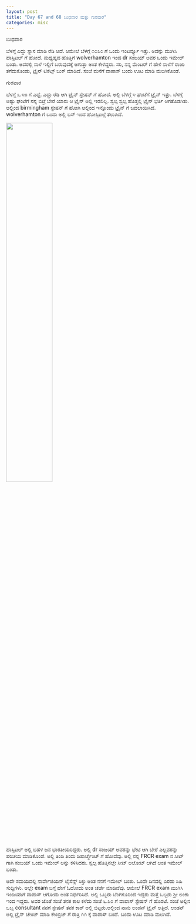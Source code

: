 ```yaml
---
layout: post
title: "Day 67 and 68 ಬುಧವಾರ ಮತ್ತು ಗುರವಾರ"
categories: misc
---
```

ಬುಧವಾರ

ಬೆಳಗ್ಗೆ ಎದ್ದು ಸ್ನಾನ ಮಾಡಿ ರೆಡಿ ಆದೆ. ಆಮೇಲೆ ಬೆಳಗ್ಗೆ ೧೦೩೦ ಗೆ ಒಂದು ಇಂಟರ್ವ್ಯೂ ಇತ್ತು. ಅದನ್ನು ಮುಗಿಸಿ ಹಾಸ್ಪಿಟಲ್ ಗೆ ಹೋದೆ. ಮಧ್ಯಹ್ನದ ಹೊತ್ತಿಗೆ wolverhamton ಇಂದ dr  ಸಂಜಯ್ ಅವರ ಒಂದು ಇಮೇಲ್ ಬಂತು. ಅದರಲ್ಲಿ ನಾಳೆ ಇಲ್ಲಿಗೆ ಬರುವುದಕ್ಕೆ ಆಗುತ್ತಾ ಅಂತ ಕೇಳಿದ್ದರು. ಸರಿ, ನನ್ನ ಮೆಂಟರ್ ಗೆ ಹೇಳಿ ನಾಳೆಗೆ ರಾಜಾ ತಗೆದುಕೊಂಡು, ಟ್ರೈನ್ ಟಿಕೆಟ್ಸ್ ಬುಕ್ ಮಾಡಿದೆ. ಸಂಜೆ ಮನೆಗೆ ವಾಪಾಸ್ ಬಂದು ಊಟ ಮಾಡಿ ಮಲಗಿಕೊಂಡೆ. 


ಗುರವಾರ

ಬೆಳಗ್ಗೆ ೩.೪೫ ಗೆ ಎದ್ದೆ. ಎದ್ದು ರೆಡಿ ಆಗಿ ಟ್ರೈನ್ ಸ್ಟೇಷನ್ ಗೆ ಹೋದೆ. ಅಲ್ಲಿ ಬೆಳಗ್ಗೆ ೪ ಘಂಟೆಗೆ ಟ್ರೈನ್ ಇತ್ತು. ಬೆಳಗ್ಗೆ ಅಷ್ಟು ಘಂಟೆಗೆ ನನ್ನ ಬಿಟ್ರೆ ಬೇರೆ ಯಾರು ಆ ಟ್ರೈನ್ ಅಲ್ಲಿ ಇರಲಿಲ್ಲ. ಸ್ವಲ್ಪ ಸ್ವಲ್ಪ ಹೊತ್ತಲ್ಲಿ ಟ್ರೈನ್ ಭರ್ತಿ ಆಗತೊಡಗಿತು. 
ಅಲ್ಲಿಂದ birmingham ಸ್ಟೇಷನ್ ಗೆ ಹೋಗಿ ಅಲ್ಲಿಂದ ಇನ್ನೊಂದು ಟ್ರೈನ್ ಗೆ ಬದಲಾಯಿಸಿದೆ. wolverhamton ಗೆ ಬಂದು ಅಲ್ಲಿ ಬಸ್ ಇಂದ ಹೋಸ್ಪಿಟಲ್ಗೆ ತಲುಪಿದೆ. 

<img src="https://raw.githubusercontent.com/myfellowship/myfellowship/master/assets/60-9.jpg" width="50%">

ಹಾಸ್ಪಿಟಲ್ ಅಲ್ಲಿ ಬಹಳ ಜನ ಭಾರತೀಯರಿದ್ದರು. ಅಲ್ಲಿ dr  ಸಂಜಯ್ ಅವರನ್ನು ಭೇಟಿ ಆಗಿ ಬೇರೆ ಎಲ್ಲವರನ್ನು ಪರಿಚಯ ಮಾಡಿಕೊಂಡೆ. ಅಲ್ಲಿ ತಿಂಡಿ ತಿಂದು ಡಿಪಾರ್ಟ್ಮೆಂಟ್ ಗೆ ಹೋದೆವು. ಅಲ್ಲಿ ನನ್ನ FRCR exam ನ ಸೀಟ್ ಗಾಗಿ ಸಂಜಯ್ ಒಂದು ಇಮೇಲ್ ಅನ್ನು ಕಳಿಸಿದರು. ಸ್ವಲ್ಪ ಹೊತ್ತಿನಲ್ಲೇ ಸೀಟ್ ಅಲೋಟ್ ಆಗಿದೆ ಅಂತ ಇಮೇಲ್ ಬಂತು. 

ಅದೇ ಸಮಯದಲ್ಲಿ ನಾರ್ವೇಜಿಯನ್ ಲೈಸೆನ್ಸ್ ಸಿಕ್ತು ಅಂತ ನನಗೆ ಇಮೇಲ್ ಬಂತು. ಒಂದೇ ದಿನದಲ್ಲಿ ಎರಡು ಸಿಹಿ ಸುದ್ದಿಗಳು. ಅಲ್ಲೇ exam ಬಗ್ಗೆ ಹೇಗೆ ಓದೋದು ಅಂತ ಚರ್ಚೆ ಮಾಡಿದೆವು. ಆಮೇಲೆ FRCR exam ಮುಗಿಸಿ ಇಂಡಿಯಾಗೆ ವಾಪಾಸ್ ಆಗೋದು ಅಂತ ನಿರ್ಧರಿಸಿದೆ. 
ಅಲ್ಲಿ ಒಬ್ಬರು ಬೆಂಗಳೂರಿಂದ ಇದ್ದರು ಮತ್ತೆ ಒಬ್ಬರು ಶ್ರೀ ಲಂಕಾ ಇಂದ ಇದ್ದರು. ಅವರ ಜೊತೆ ಸಂಜೆ ತನಕ ಕಾಲ ಕಳೆದು ಸಂಜೆ ೬.೩೦ ಗೆ  ವಾಪಾಸ್ ಸ್ಟೇಷನ್ ಗೆ ಹೊರಟೆ. ಸಂಜೆ ಅಲ್ಲಿನ ಒಬ್ಬ consultant ನನಗೆ ಸ್ಟೇಷನ್ ತನಕ ಕಾರ್ ಅಲ್ಲಿ ಬಿಟ್ಟರು.ಅಲ್ಲಿಂದ ನಾನು ಲಂಡನ್ ಟ್ರೈನ್ ಅತ್ತಿದೆ. ಲಂಡನ್ ಅಲ್ಲಿ ಟ್ರೈನ್ ಚೇಂಜ್ ಮಾಡಿ ಕೇಂಬ್ರಿಜ್ ಗೆ ರಾತ್ರಿ ೧೧ ಕ್ಕೆ ವಾಪಾಸ್ ಬಂದೆ. ಬಂದು ಊಟ ಮಾಡಿ ಮಲಗಿದೆ. 
